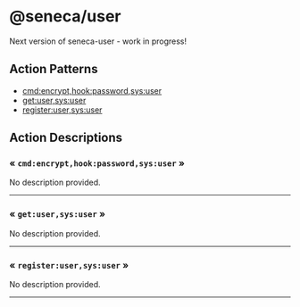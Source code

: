 # @seneca/user


Next version of seneca-user - work in progress!



<!--START:action-list-->


## Action Patterns

* [cmd:encrypt,hook:password,sys:user](#-cmdencrypthookpasswordsysuser-)
* [get:user,sys:user](#-getusersysuser-)
* [register:user,sys:user](#-registerusersysuser-)


<!--END:action-list-->

<!--START:action-desc-->


## Action Descriptions

### &laquo; `cmd:encrypt,hook:password,sys:user` &raquo;

No description provided.



----------
### &laquo; `get:user,sys:user` &raquo;

No description provided.



----------
### &laquo; `register:user,sys:user` &raquo;

No description provided.



----------


<!--END:action-desc-->

